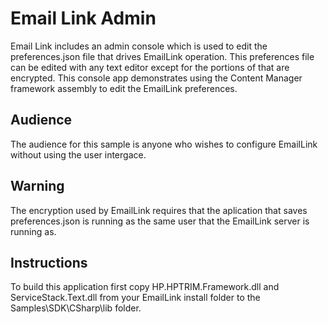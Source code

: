 # Email Link Admin
Email Link includes an admin console which is used to edit the preferences.json file that drives EmailLink operation.  This preferences file can be edited with any text editor except for the portions of that are encrypted.  This console app demonstrates using the Content Manager framework assembly to edit the EmailLink preferences.

## Audience
The audience for this sample is anyone who wishes to configure EmailLink without using the user intergace.

## Warning
The encryption used by EmailLink requires that the aplication that saves preferences.json is running as the same user that the EmailLink server is running as.

## Instructions
To build this application first copy HP.HPTRIM.Framework.dll and ServiceStack.Text.dll from your EmailLink install folder to the Samples\SDK\CSharp\lib folder.